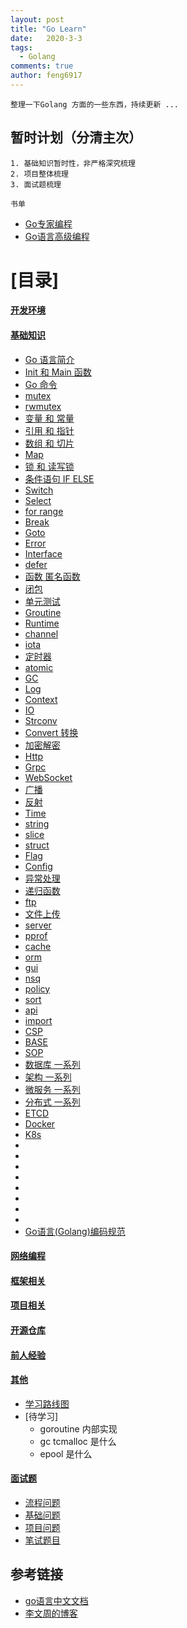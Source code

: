 ```yaml
---
layout: post
title: "Go Learn"
date:   2020-3-3
tags: 
  - Golang
comments: true
author: feng6917
---
```


`整理一下Golang 方面的一些东西，持续更新 ...`

<!-- more -->

## 暂时计划（分清主次）

```
1. 基础知识暂时性，非严格深究梳理
2. 项目整体梳理
3. 面试题梳理

```

`书单`

- [Go专家编程](https://www.topgoer.cn/docs/gozhuanjia/gogfjhk)
- [Go语言高级编程](https://chai2010.cn/advanced-go-programming-book/index.html)

# [目录]

#### [开发环境](https://feng6917.github.io/lg-go-dev-env/)

#### [基础知识](#基础知识)

- [Go 语言简介](https://feng6917.github.io/lg-go-profile/)
- [Init 和 Main 函数]()
- [Go 命令]()
- [mutex](https://feng6917.github.io/lg-go-mutex/)
- [rwmutex](https://feng6917.github.io/lg-go-rwmutex/)
- [变量 和 常量]()
- [引用 和 指针]()
- [数组 和 切片]()
- [Map](https://feng6917.github.io/lg-go-map/)
- [锁 和 读写锁]()
- [条件语句 IF ELSE]()
- [Switch]()
- [Select]()
- [for range](https://feng6917.github.io/lg-go-range/)
- [Break]()
- [Goto]()
- [Error]()
- [Interface]()
- [defer](https://feng6917.github.io/lg-go-defer/)
- [函数 匿名函数]()
- [闭包]()
- [单元测试]()
- [Groutine](https://feng6917.github.io/lg-go-groutine/)
- [Runtime]()
- [channel](https://feng6917.github.io/lg-go-chan/)
- [iota](https://feng6917.github.io/lg-go-iota/)
- [定时器]()
- [atomic]()
- [GC]()
- [Log]()
- [Context]()
- [IO]()
- [Strconv]()
- [Convert 转换]()
- [加密解密]()
- [Http]()
- [Grpc]()
- [WebSocket]()
- [广播]()
- [反射]()
- [Time]()
- [string](https://feng6917.github.io/lg-go-string/)
- [slice](https://feng6917.github.io/lg-go-slice/)
- [struct](https://feng6917.github.io/lg-go-struct/)
- [Flag]()
- [Config]()
- [异常处理]()
- [递归函数]()
- [ftp]()
- [文件上传]()
- [server]()
- [pprof]()
- [cache]()
- [orm]()
- [gui]()
- [nsq]()
- [policy]()
- [sort]()
- [api]()
- [import]()
- [CSP]()
- [BASE]()
- [SOP]()
- [数据库 一系列]()
- [架构 一系列]()
- [微服务 一系列]()
- [分布式 一系列]()
- [ETCD]()
- [Docker]()
- [K8s]()
- []()
- []()
- []()
- []()
- []()
- []()
- []()
- []()
- [Go语言(Golang)编码规范](https://www.bookstack.cn/read/go-code-convention/zh-CN-README.md)
  
#### [网络编程](#网络编程)
  
#### [框架相关](#框架相关)

#### [项目相关](#项目相关)

#### [开源仓库](#开源仓库)

#### [前人经验](#前人经验)
  
#### [其他](#其他)

- [学习路线图]()
- [待学习]
  - goroutine 内部实现
  - gc tcmalloc 是什么
  - epool 是什么

#### [面试题](#面试题)

- [流程问题](https://feng6917.github.io/lg-go-resume-flow/)
- [基础问题](https://feng6917.github.io/lg-go-resume-base/)
- [项目问题]()
- [笔试题目]()

## 参考链接

- [go语言中文文档](https://www.topgoer.com/)
- [李文周的博客](https://www.liwenzhou.com/)
